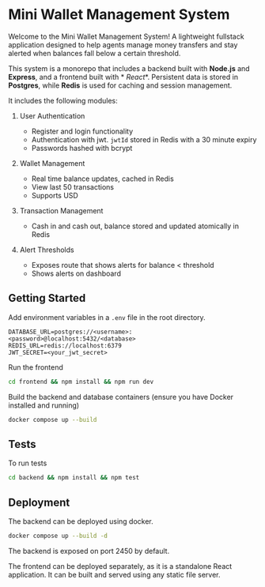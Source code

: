 # Mini Wallet Management System

Welcome to the Mini Wallet Management System! A lightweight fullstack application designed to help agents manage money
transfers and stay alerted when balances fall below a certain threshold.

This system is a monorepo that includes a backend built with **Node.js** and **Express**, and a frontend built with *
*React**. Persistent data is stored in **Postgres**, while **Redis** is used for caching and session management.

It includes the following modules:

1. User Authentication
    - Register and login functionality
    - Authentication with jwt. `jwtId` stored in Redis with a 30 minute expiry
    - Passwords hashed with bcrypt

2. Wallet Management
    - Real time balance updates, cached in Redis
    - View last 50 transactions
    - Supports USD

3. Transaction Management
    - Cash in and cash out, balance stored and updated atomically in Redis

4. Alert Thresholds
    - Exposes route that shows alerts for balance < threshold
    - Shows alerts on dashboard

## Getting Started

Add environment variables in a `.env` file in the root directory.

```env
DATABASE_URL=postgres://<username>:<password>@localhost:5432/<database>
REDIS_URL=redis://localhost:6379
JWT_SECRET=<your_jwt_secret>
```

Run the frontend

```bash
cd frontend && npm install && npm run dev
```

Build the backend and database containers (ensure you have Docker installed and running)

```bash
docker compose up --build
```

## Tests

To run tests

```bash
cd backend && npm install && npm test
```

## Deployment

The backend can be deployed using docker.

```bash
docker compose up --build -d
```

The backend is exposed on port 2450 by default.

The frontend can be deployed separately, as it is a standalone React application. It can be built and served using any
static file server.